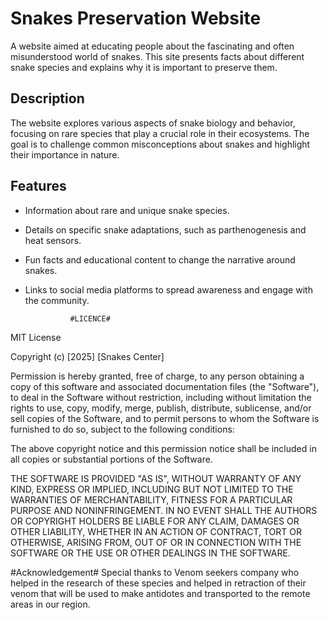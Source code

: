 # Snakes Preservation Website

A website aimed at educating people about the fascinating and often misunderstood world of snakes. This site presents facts about different snake species and explains why it is important to preserve them.

## Description

The website explores various aspects of snake biology and behavior, focusing on rare species that play a crucial role in their ecosystems. The goal is to challenge common misconceptions about snakes and highlight their importance in nature.

## Features

- Information about rare and unique snake species.
- Details on specific snake adaptations, such as parthenogenesis and heat sensors.
- Fun facts and educational content to change the narrative around snakes.
- Links to social media platforms to spread awareness and engage with the community.

                #LICENCE#
MIT License

Copyright (c) [2025] [Snakes Center]

Permission is hereby granted, free of charge, to any person obtaining a copy
of this software and associated documentation files (the "Software"), to deal
in the Software without restriction, including without limitation the rights
to use, copy, modify, merge, publish, distribute, sublicense, and/or sell
copies of the Software, and to permit persons to whom the Software is
furnished to do so, subject to the following conditions:

The above copyright notice and this permission notice shall be included in all
copies or substantial portions of the Software.

THE SOFTWARE IS PROVIDED "AS IS", WITHOUT WARRANTY OF ANY KIND, EXPRESS OR
IMPLIED, INCLUDING BUT NOT LIMITED TO THE WARRANTIES OF MERCHANTABILITY,
FITNESS FOR A PARTICULAR PURPOSE AND NONINFRINGEMENT. IN NO EVENT SHALL THE
AUTHORS OR COPYRIGHT HOLDERS BE LIABLE FOR ANY CLAIM, DAMAGES OR OTHER
LIABILITY, WHETHER IN AN ACTION OF CONTRACT, TORT OR OTHERWISE, ARISING FROM,
OUT OF OR IN CONNECTION WITH THE SOFTWARE OR THE USE OR OTHER DEALINGS IN
THE SOFTWARE.


 #Acknowledgement#
  Special thanks to Venom seekers company who helped in the research of these species and helped in retraction of their venom that will be used to make antidotes and transported to the remote areas in our region.
 

